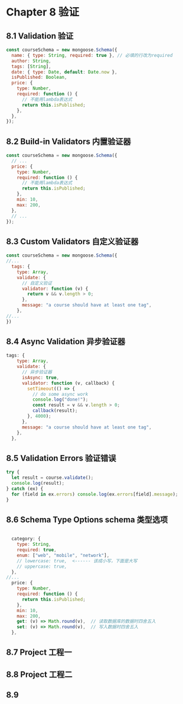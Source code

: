 # Chapter 8 验证

## 8.1 Validation 验证

```javascript
const courseSchema = new mongoose.Schema({
  name: { type: String, required: true }, // 必填的行改为required
  author: String,
  tags: [String],
  date: { type: Date, default: Date.now },
  isPublished: Boolean,
  price: {
    type: Number,
    required: function () {
      // 不能用lambda表达式
      return this.isPublished;
    },
  },
});
```

## 8.2 Build-in Validators 内置验证器

```javascript
const courseSchema = new mongoose.Schema({
  // ...
  price: {
    type: Number,
    required: function () {
      // 不能用lambda表达式
      return this.isPublished;
    },
    min: 10,
    max: 200,
  },
  // ...
});
```

## 8.3 Custom Validators 自定义验证器

```javascript
const courseSchema = new mongoose.Schema({
//...
  tags: {
    type: Array,
    validate: {
      // 自定义验证
      validator: function (v) {
        return v && v.length > 0;
      },
      message: "a course should have at least one tag",
    },
//...
})
```

## 8.4 Async Validation 异步验证器

```javascript
tags: {
    type: Array,
    validate: {
      // 异步验证器
      isAsync: true,
      validator: function (v, callback) {
        setTimeout(() => {
          // do some async work
          console.log("done!");
          const result = v && v.length > 0;
          callback(result);
        }, 4000);
      },
      message: "a course should have at least one tag",
    },
  },
```

## 8.5 Validation Errors 验证错误

```javascript
try {
  let result = course.validate();
  console.log(result);
} catch (ex) {
  for (field in ex.errors) console.log(ex.errors[field].message);
}
```

## 8.6 Schema Type Options schema 类型选项

```javascript

  category: {
    type: String,
    required: true,
    enum: ["web", "mobile", "network"],
    // lowercase: true,  <------ 该成小写，下面是大写
    // uppercase: true,
  },
//...
  price: {
    type: Number,
    required: function () {
      return this.isPublished;
    },
    min: 10,
    max: 200,
    get: (v) => Math.round(v),  // 读取数据库的数据时四舍五入
    set: (v) => Math.round(v),  // 写入数据时四舍五入
  },
```

## 8.7 Project 工程一

## 8.8 Project 工程二

## 8.9
